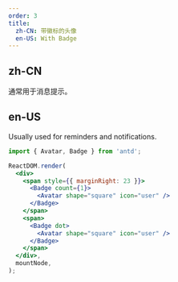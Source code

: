 ```yaml
---
order: 3
title:
  zh-CN: 带徽标的头像
  en-US: With Badge
---
```


## zh-CN

通常用于消息提示。

## en-US

Usually used for reminders and notifications.

```jsx
import { Avatar, Badge } from 'antd';

ReactDOM.render(
  <div>
    <span style={{ marginRight: 23 }}>
      <Badge count={1}>
        <Avatar shape="square" icon="user" />
      </Badge>
    </span>
    <span>
      <Badge dot>
        <Avatar shape="square" icon="user" />
      </Badge>
    </span>
  </div>,
  mountNode,
);
```
